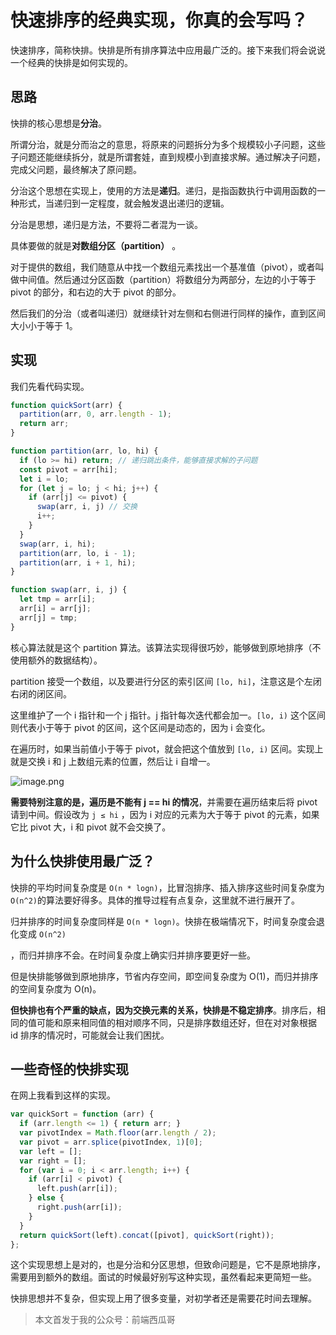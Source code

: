 # 快速排序的经典实现，你真的会写吗？

快速排序，简称快排。快排是所有排序算法中应用最广泛的。接下来我们将会说说一个经典的快排是如何实现的。

## 思路

快排的核心思想是**分治**。

所谓分治，就是分而治之的意思，将原来的问题拆分为多个规模较小子问题，这些子问题还能继续拆分，就是所谓套娃，直到规模小到直接求解。通过解决子问题，完成父问题，最终解决了原问题。

分治这个思想在实现上，使用的方法是**递归**。递归，是指函数执行中调用函数的一种形式，当递归到一定程度，就会触发退出递归的逻辑。

分治是思想，递归是方法，不要将二者混为一谈。

具体要做的就是**对数组分区（partition）** 。

对于提供的数组，我们随意从中找一个数组元素找出一个基准值（pivot），或者叫做中间值。然后通过分区函数（partition）将数组分为两部分，左边的小于等于 pivot 的部分，和右边的大于 pivot 的部分。

然后我们的分治（或者叫递归）就继续针对左侧和右侧进行同样的操作，直到区间大小小于等于 1。

## 实现

我们先看代码实现。

```js
function quickSort(arr) {
  partition(arr, 0, arr.length - 1);
  return arr;
}

function partition(arr, lo, hi) {
  if (lo >= hi) return; // 递归跳出条件，能够直接求解的子问题
  const pivot = arr[hi];
  let i = lo;
  for (let j = lo; j < hi; j++) {
    if (arr[j] <= pivot) {
      swap(arr, i, j) // 交换 
      i++;
    }
  }
  swap(arr, i, hi);
  partition(arr, lo, i - 1);
  partition(arr, i + 1, hi);
}

function swap(arr, i, j) {
  let tmp = arr[i];
  arr[i] = arr[j];
  arr[j] = tmp;
}
```

核心算法就是这个 partition 算法。该算法实现得很巧妙，能够做到原地排序（不使用额外的数据结构）。

partition 接受一个数组，以及要进行分区的索引区间 `[lo, hi]`，注意这是个左闭右闭的闭区间。

这里维护了一个 i 指针和一个 j 指针。j 指针每次迭代都会加一。`[lo, i)` 这个区间则代表小于等于 pivot 的区间，这个区间是动态的，因为 i 会变化。

在遍历时，如果当前值小于等于 pivot，就会把这个值放到 `[lo, i)` 区间。实现上就是交换 i 和 j 上数组元素的位置，然后让 i 自增一。


![image.png](https://p9-juejin.byteimg.com/tos-cn-i-k3u1fbpfcp/2df7f4e977ed4b3f994d6570ea91ab02~tplv-k3u1fbpfcp-watermark.image?)

**需要特别注意的是，遍历是不能有 j == hi 的情况**，并需要在遍历结束后将 pivot 请到中间。假设改为 `j ≤ hi` ，因为 i 对应的元素为大于等于 pivot 的元素，如果它比 pivot 大，i 和 pivot 就不会交换了。

## 为什么快排使用最广泛？

快排的平均时间复杂度是 `O(n * logn)`，比冒泡排序、插入排序这些时间复杂度为`O(n^2)`的算法要好得多。具体的推导过程有点复杂，这里就不进行展开了。

归并排序的时间复杂度同样是 `O(n * logn)`。快排在极端情况下，时间复杂度会退化变成 `O(n^2)`

，而归并排序不会。在时间复杂度上确实归并排序要更好一些。

但是快排能够做到原地排序，节省内存空间，即空间复杂度为 O(1)，而归并排序的空间复杂度为 O(n)。

**但快排也有个严重的缺点，因为交换元素的关系，快排是不稳定排序**。排序后，相同的值可能和原来相同值的相对顺序不同，只是排序数组还好，但在对对象根据 id 排序的情况时，可能就会让我们困扰。

## 一些奇怪的快排实现

在网上我看到这样的实现。

```js
var quickSort = function (arr) {
  if (arr.length <= 1) { return arr; }
  var pivotIndex = Math.floor(arr.length / 2);
  var pivot = arr.splice(pivotIndex, 1)[0];
  var left = [];
  var right = [];
  for (var i = 0; i < arr.length; i++) {
    if (arr[i] < pivot) {
      left.push(arr[i]);
    } else {
      right.push(arr[i]);
    }
  }
  return quickSort(left).concat([pivot], quickSort(right));
};
```

这个实现思想上是对的，也是分治和分区思想，但致命问题是，它不是原地排序，需要用到额外的数组。面试的时候最好别写这种实现，虽然看起来更简短一些。

快排思想并不复杂，但实现上用了很多变量，对初学者还是需要花时间去理解。

> 本文首发于我的公众号：前端西瓜哥

